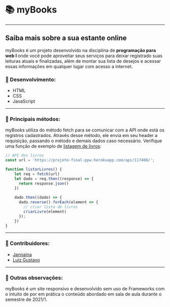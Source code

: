 # 📚 myBooks

<hr/>

<h2> Saiba mais sobre a sua estante online </h2>

<p> myBooks é um projeto desenvolvido na disciplina de <b> programação para web I </b> onde você pode aproveitar 
seus serviços para deixar registrado suas leituras atuais e finalizadas, além de montar sua lista de desejos e acessar 
essas informações em qualquer lugar com acesso a internet.</p>

<h3> 📕 Desenvolvimento: </h3>

<ul>
  <li> HTML </li>
  <li> CSS </li>
  <li> JavaScript </li>
</ul>

<hr/>

<h3> 📗 Principais métodos: </h3>

<p> myBooks utiliza do método fetch para se comunicar com a API onde está os registros cadastrados. Através desse método, ele envia em seu header a requisição, 
passando o método e demais dados caso necessário. Verifique uma função de exemplo de <a href="./pages/livros/main.js">listagem de livros</a>: </p>

```javascript
// API dos livros
const url = 'https://projeto-final-ppw.herokuapp.com/api/117408/';

function listarLivros() {   
    let req = fetch(url)
    let dado = req.then((response) => {
      return response.json()
    })
    
    dado.then((dado) => {
      dado.reverse().forEach(element => {
        // criar lista de livros
        criarLivro(element)
      });
    })
}

```

<hr/>

<h3> 📙 Contribuidores: </h3>

<ul>
  <li><a href="https://www.linkedin.com/in/jannaina-sangaletti-3a8b47171/"> Jannaina </a></li>
  <li><a href="https://www.linkedin.com/in/luiz-gustavo-ghisi-flores-88bb61171/">Luiz Gustavo </a></li>
</ul>

<hr/>

<h3> 📘 Outras observações: </h3>

<p> myBooks é um site responsivo e desenvolvido sem uso de Frameworks com o intuito de por em prática o conteúdo abordado em sala de aula durante o semestre de 2021/1.</p>
